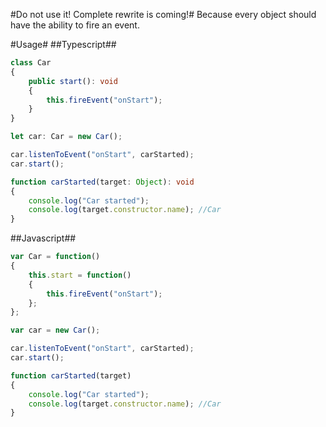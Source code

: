 #Do not use it! Complete rewrite is coming!#
Because every object should have the ability to fire an event.

#Usage#
##Typescript##

```typescript
class Car
{
    public start(): void
    {
        this.fireEvent("onStart");
    }
}

let car: Car = new Car();

car.listenToEvent("onStart", carStarted);
car.start();

function carStarted(target: Object): void
{
    console.log("Car started");
    console.log(target.constructor.name); //Car
}
```

##Javascript##

```javascript
var Car = function()
{
    this.start = function()
    {
        this.fireEvent("onStart");
    };
};

var car = new Car();

car.listenToEvent("onStart", carStarted);
car.start();

function carStarted(target)
{
    console.log("Car started");
    console.log(target.constructor.name); //Car
}
```
